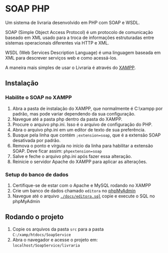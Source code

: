 # SOAP PHP

Um sistema de livraria desenvolvido em PHP com SOAP e WSDL.

SOAP (Simple Object Access Protocol) é um protocolo de comunicação baseado em
XML usado para a troca de informações estruturadas entre sistemas operacionais
diferentes via HTTP e XML.

WSDL (Web Services Description Language) é uma linguagem baseada em XML para
descrever serviços web e como acessá-los.

A maneira mais simples de usar o Livraria é através do
[XAMPP](https://www.apachefriends.org/download.html).

## Instalação

### Habilite o SOAP no XAMPP

1. Abra a pasta de instalação do XAMPP, que normalmente é C:\xampp por padrão,
   mas pode variar dependendo da sua configuração.
2. Navegue até a pasta php dentro da pasta do XAMPP.
3. Procure o arquivo php.ini. Isso é o arquivo de configuração do PHP.
4. Abra o arquivo php.ini em um editor de texto de sua preferência.
5. Busque pela linha que contém `;extension=soap`, que é a extensão SOAP
   desativada por padrão.
6. Remova o ponto e vírgula no início da linha para habilitar a extensão SOAP. Deve ficar assim: `phpextension=soap`
7. Salve e feche o arquivo php.ini após fazer essa alteração.
8. Reinicie o servidor Apache do XAMPP para aplicar as alterações.

### Setup do banco de dados

1. Certifique-se de estar com o Apache e MySQL rodando no XAMPP
2. Crie um banco de dados chamado `editora` no [phpMyAdmin](http://localhost/phpmyadmin)
3. Navegue até o arquivo [`./docs/editora.sql`](./docs/editora.sql) copie e execute o SQL no phpMyAdmin

## Rodando o projeto

1. Copie os arquivos da pasta `src` para a pasta `C:/xamp/htdocs/SoapService`
2. Abra o navegador e acesse o projeto em: `localhost/SoapService/livraria`
